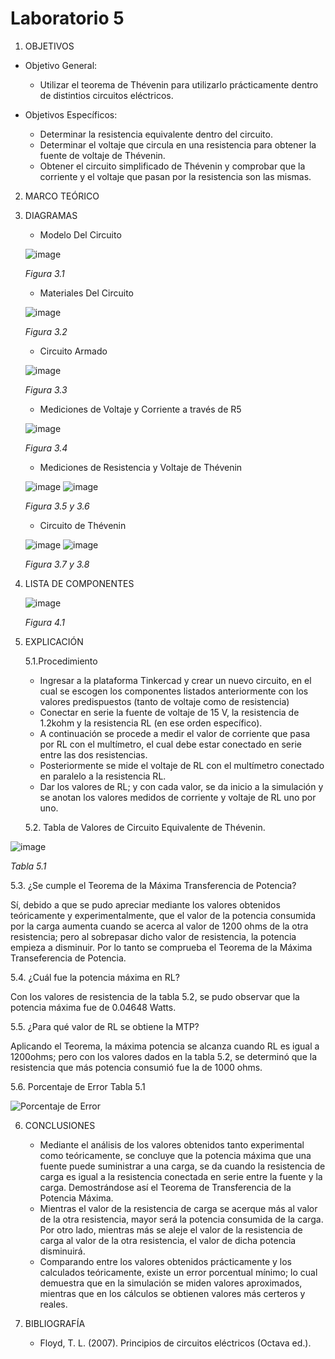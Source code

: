 # Laboratorio 5
1. OBJETIVOS
- Objetivo General:
   
   - Utilizar el teorema de Thévenin para utilizarlo prácticamente dentro de distintios circuitos eléctricos.
   
- Objetivos Específicos:
 
   - Determinar la resistencia equivalente dentro del circuito.
   - Determinar el voltaje que circula en una resistencia para obtener la fuente de voltaje de Thévenin.
   - Obtener el circuito simplificado de Thévenin y comprobar que la corriente y el voltaje que pasan por la resistencia son las mismas.
   
2. MARCO TEÓRICO

   


3. DIAGRAMAS
   - Modelo Del Circuito
   
   ![image](https://user-images.githubusercontent.com/75439689/108273068-155a8980-7141-11eb-9c75-171ccb45f0cc.png)

   *Figura 3.1*
   
   - Materiales Del Circuito
   
   ![image](https://user-images.githubusercontent.com/75439689/108273129-273c2c80-7141-11eb-97c2-a097f8bb2f31.png)
   
   *Figura 3.2*
   
   - Circuito Armado

   ![image](https://user-images.githubusercontent.com/75439689/108273213-43d86480-7141-11eb-91cb-2f60aebcf6ab.png)

   *Figura 3.3*
   
   - Mediciones de Voltaje y Corriente a través de R5
   
   ![image](https://user-images.githubusercontent.com/75439689/108273360-73876c80-7141-11eb-965b-dd38a73e533a.png)
   
   *Figura 3.4*
   
   - Mediciones de Resistencia y Voltaje de Thévenin
   
   ![image](https://user-images.githubusercontent.com/75439689/108273378-797d4d80-7141-11eb-89ff-b5e4d3256676.png)
   ![image](https://user-images.githubusercontent.com/75439689/108273538-ae89a000-7141-11eb-88a3-030de9ffd77a.png)
   
   *Figura 3.5 y 3.6*
   
   - Circuito de Thévenin
   
   ![image](https://user-images.githubusercontent.com/75439689/108273617-c6612400-7141-11eb-975e-95599b706744.png)
   ![image](https://user-images.githubusercontent.com/75439689/108273631-cb25d800-7141-11eb-8bf3-0eeae2a5db22.png)
   
   *Figura 3.7 y 3.8*
   
4. LISTA DE COMPONENTES
   
   ![image](https://user-images.githubusercontent.com/75439689/108274097-7040b080-7142-11eb-98c0-d9c431c00f0b.png)
   
   *Figura 4.1*

5. EXPLICACIÓN

   5.1.Procedimiento
   
     - Ingresar a la plataforma Tinkercad y crear un nuevo circuito, en el cual se escogen los componentes listados anteriormente con los valores predispuestos (tanto de voltaje como de resistencia)
     - Conectar en serie la fuente de voltaje de 15 V, la resistencia de 1.2kohm y la resistencia RL (en ese orden específico).
     - A continuación se procede a medir el valor de corriente que pasa por RL con el multímetro, el cual debe estar conectado en serie entre las dos resistencias.
     - Posteriormente se mide el voltaje de RL con el multímetro conectado en paralelo a la resistencia RL.
     - Dar los valores de RL; y con cada valor, se da inicio a la simulación y se anotan los valores medidos de corriente y voltaje de RL uno por uno.

   5.2. Tabla de Valores de Circuito Equivalente de Thévenin.
   
![image](https://user-images.githubusercontent.com/75439689/106964360-fb1bb700-670f-11eb-9a8f-c31d8331b729.png)
   
   *Tabla 5.1*

   5.3. ¿Se cumple el Teorema de la Máxima Transferencia de Potencia? 
      
   Sí, debido a que se pudo apreciar mediante los valores obtenidos teóricamente y experimentalmente, que el valor de la potencia consumida por la carga aumenta cuando se acerca al valor de 1200 ohms de la otra resistencia; pero al sobrepasar dicho valor de resistencia, la potencia empieza a disminuir. Por lo tanto se comprueba el Teorema de la Máxima Transeferencia de Potencia.
      
   5.4. ¿Cuál fue la potencia máxima en RL? 
   
   Con los valores de resistencia de la tabla 5.2, se pudo observar que la potencia máxima fue de 0.04648 Watts.
   
   5.5. ¿Para qué valor de RL se obtiene la MTP?
   
   Aplicando el Teorema, la máxima potencia se alcanza cuando RL es igual a 1200ohms; pero con los valores dados en la tabla 5.2, se determinó que la resistencia que más potencia consumió fue la de 1000 ohms. 

   5.6. Porcentaje de Error Tabla 5.1
   
   ![Porcentaje de Error](https://user-images.githubusercontent.com/75439689/106964990-ff949f80-6710-11eb-9e1f-efcaef355372.jpg)

6. CONCLUSIONES

   - Mediante el análisis de los valores obtenidos tanto experimental como teóricamente, se concluye que la potencia máxima que una fuente puede suministrar a una carga, se da cuando la resistencia de carga es igual a la resistencia conectada en serie entre la fuente y la carga. Demostrándose así el Teorema de Transferencia de la Potencia Máxima.
   - Mientras el valor de la resistencia de carga se acerque más al valor de la otra resistencia, mayor será la potencia consumida de la carga. Por otro lado, mientras más se aleje el valor de la resistencia de carga al valor de la otra resistencia, el valor de dicha potencia disminuirá.
   - Comparando entre los valores obtenidos prácticamente y los calculados teóricamente, existe un error porcentual mínimo; lo cual demuestra que en la simulación se miden valores aproximados, mientras que en los cálculos se obtienen valores más certeros y reales.
 
7. BIBLIOGRAFÍA

   - Floyd, T. L. (2007). Principios de circuitos eléctricos (Octava ed.).
